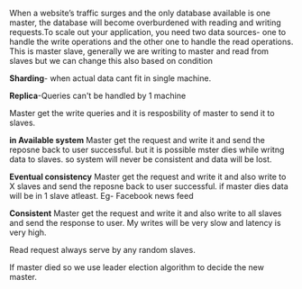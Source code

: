 When a website’s traffic surges and the only database available is one master, the database will become overburdened with reading and writing requests.To scale out your application, you need two data sources- one to handle the write operations and the other one to handle the read operations. This is master slave, generally we are writing to master and read from slaves but we can change this also based 
on condition

**Sharding**- when actual data cant fit in single machine.

**Replica**-Queries can't be handled by 1 machine

Master get the write queries and it is resposbility of master to send it to slaves.

**in Available system**
Master get the request and write it and send the reposne back to user successful. but it is possible mster dies while writng data to slaves.
so system will never be consistent and data will be lost.

**Eventual consistency**
Master get the request and write it and also write to X slaves and send the reposne back to user successful.
if master dies data will be in 1 slave atleast. Eg- Facebook news feed

**Consistent**
Master get the request and write it and also write to all slaves and send the response to user.
My writes will be very slow  and latency is very high.

Read request always serve by any random slaves.

If master died so we use leader election algorithm to decide the new master.
